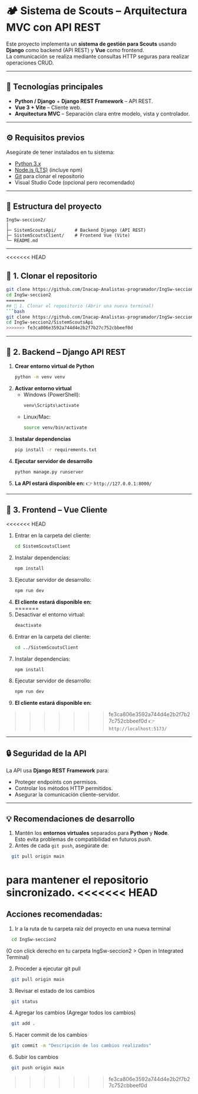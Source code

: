 # 🏕️ Sistema de Scouts – Arquitectura MVC con API REST

Este proyecto implementa un **sistema de gestión para Scouts** usando  
**Django** como backend (API REST) y **Vue** como frontend.  
La comunicación se realiza mediante consultas HTTP seguras para realizar operaciones CRUD.

---

## 🚀 Tecnologías principales
* **Python / Django** + **Django REST Framework** – API REST.
* **Vue 3 + Vite** – Cliente web.
* **Arquitectura MVC** – Separación clara entre modelo, vista y controlador.

---

## ⚙️ Requisitos previos
Asegúrate de tener instalados en tu sistema:
* [Python 3.x](https://www.python.org/downloads/)
* [Node.js (LTS)](https://nodejs.org/) (incluye npm)
* [Git](https://git-scm.com/) para clonar el repositorio
* Visual Studio Code (opcional pero recomendado)

---

## 📂 Estructura del proyecto
```
IngSw-seccion2/
│
├─ SistemScoutsApi/       # Backend Django (API REST)
├─ SistemScoutsClient/    # Frontend Vue (Vite)
└─ README.md
```

---

<<<<<<< HEAD
## 🔹 1. Clonar el repositorio
```bash
git clone https://github.com/Inacap-Analistas-programador/IngSw-seccion2.git
cd IngSw-seccion2
=======
## 🔹 1. Clonar el repositorio (Abrir una nueva terminal)
```bash
git clone https://github.com/Inacap-Analistas-programador/IngSw-seccion2.git
cd IngSw-seccion2/SistemScoutsApi
>>>>>>> fe3ca806e3592a744d4e2b2f7b27c752cbbeef0d
```

---

## 🔹 2. Backend – Django API REST

1. **Crear entorno virtual de Python**
   ```bash
   python -m venv venv
   ```
2. **Activar entorno virtual**
   - Windows (PowerShell):
     ```bash
     venv\Scripts\activate
     ```
   - Linux/Mac:
     ```bash
     source venv/bin/activate
     ```
3. **Instalar dependencias**
   ```bash
   pip install -r requirements.txt
   ```
4. **Ejecutar servidor de desarrollo**
   ```bash
   python manage.py runserver
   ```
5. **La API estará disponible en:**
    👉 `http://127.0.0.1:8000/`

---

## 🔹 3. Frontend – Vue Cliente

<<<<<<< HEAD
1. Entrar en la carpeta del cliente:
   ```bash
   cd SistemScoutsClient
   ```
2. Instalar dependencias:
   ```bash
   npm install
   ```
3. Ejecutar servidor de desarrollo:
   ```bash
   npm run dev
   ```
4. **El cliente estará disponible en:**  
=======
1. Desactivar el entorno virtual:
   ```bash
   deactivate 
   ```
2. Entrar en la carpeta del cliente:
   ```bash
   cd ../SistemScoutsClient
   ```
3. Instalar dependencias:
   ```bash
   npm install
   ```
4. Ejecutar servidor de desarrollo:
   ```bash
   npm run dev
   ```
5. **El cliente estará disponible en:**  
>>>>>>> fe3ca806e3592a744d4e2b2f7b27c752cbbeef0d
   👉 `http://localhost:5173/`

---

## 🔒 Seguridad de la API
La API usa **Django REST Framework** para:
- Proteger endpoints con permisos.
- Controlar los métodos HTTP permitidos.
- Asegurar la comunicación cliente-servidor.

---

## 💡 Recomendaciones de desarrollo
1. Mantén los **entornos virtuales** separados para **Python** y **Node**.  
  Esto evita problemas de compatibilidad en futuros *push*.
2. Antes de cada ``` git push ```, asegúrate de:
```bash
  git pull origin main
```
para mantener el repositorio sincronizado.
<<<<<<< HEAD
=======


## Acciones recomendadas:

1. Ir a la ruta de tu carpeta raíz del proyecto en una nueva terminal
```bash
  cd IngSw-seccion2
```
(O con click derecho en tu carpeta IngSw-seccion2 > Open in Integrated Terminal)

2. Proceder a ejecutar git pull
```bash
  git pull origin main
```
3. Revisar el estado de los cambios
```bash
  git status
```
4. Agregar los cambios (Agregar todos los cambios)
```bash
  git add .
```
5. Hacer commit de los cambios
```bash
  git commit -m "Descripción de los cambios realizados"
```
6. Subir los cambios
```bash
  git push origin main
```
>>>>>>> fe3ca806e3592a744d4e2b2f7b27c752cbbeef0d
